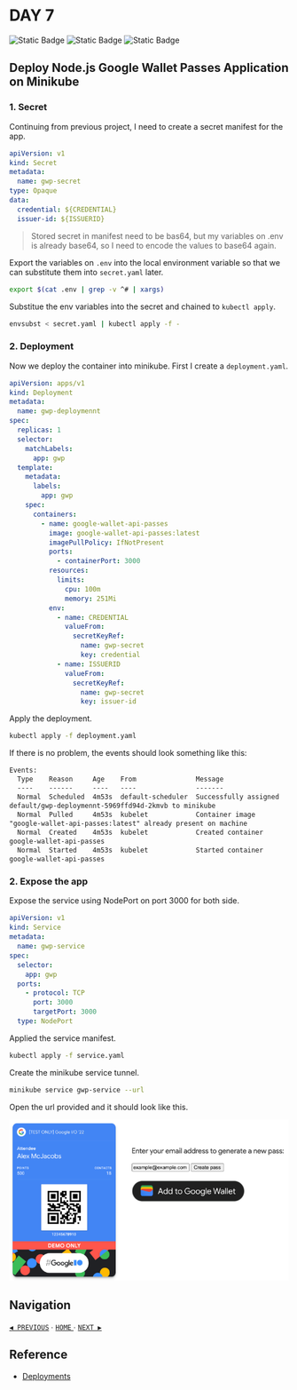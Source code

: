 # DAY 7

![Static Badge](https://img.shields.io/badge/Date-9--8--2023-f5f5f5?logo=googlecalendar&logoColor=f5f5f5)
![Static Badge](https://img.shields.io/badge/Docker-v24.0.2-2496ed?logo=docker&logoColor=2496ed)
![Static Badge](https://img.shields.io/badge/minikube-v1.30.1-326ce5?logo=kubernetes&logoColor=326ce5)

## Deploy Node.js Google Wallet Passes Application on Minikube

### 1. Secret

Continuing from previous project, I need to create a secret manifest for the app.

```yaml
apiVersion: v1
kind: Secret
metadata:
  name: gwp-secret
type: Opaque
data:
  credential: ${CREDENTIAL}
  issuer-id: ${ISSUERID}
```

> Stored secret in manifest need to be bas64, but my variables on .env is already base64, so I need to encode the values to base64 again.

Export the variables on `.env` into the local environment variable so that we can substitute them into `secret.yaml` later.

```sh
export $(cat .env | grep -v ^# | xargs)
```

Substitue the env variables into the secret and chained to `kubectl apply`.

```sh
envsubst < secret.yaml | kubectl apply -f -
```

### 2. Deployment

Now we deploy the container into minikube. First I create a `deployment.yaml`.

```yaml
apiVersion: apps/v1
kind: Deployment
metadata:
  name: gwp-deploymennt
spec:
  replicas: 1
  selector:
    matchLabels:
      app: gwp
  template:
    metadata:
      labels:
        app: gwp
    spec:
      containers:
        - name: google-wallet-api-passes
          image: google-wallet-api-passes:latest
          imagePullPolicy: IfNotPresent
          ports:
            - containerPort: 3000
          resources:
            limits:
              cpu: 100m
              memory: 251Mi
          env:
            - name: CREDENTIAL
              valueFrom:
                secretKeyRef:
                  name: gwp-secret
                  key: credential
            - name: ISSUERID
              valueFrom:
                secretKeyRef:
                  name: gwp-secret
                  key: issuer-id
```

Apply the deployment.

```sh
kubectl apply -f deployment.yaml
```

If there is no problem, the events should look something like this:

```
Events:
  Type    Reason     Age    From               Message
  ----    ------     ----   ----               -------
  Normal  Scheduled  4m53s  default-scheduler  Successfully assigned default/gwp-deploymennt-5969ffd94d-2kmvb to minikube
  Normal  Pulled     4m53s  kubelet            Container image "google-wallet-api-passes:latest" already present on machine
  Normal  Created    4m53s  kubelet            Created container google-wallet-api-passes
  Normal  Started    4m53s  kubelet            Started container google-wallet-api-passes
```

### 2. Expose the app

Expose the service using NodePort on port 3000 for both side.

```yaml
apiVersion: v1
kind: Service
metadata:
  name: gwp-service
spec:
  selector:
    app: gwp
  ports:
    - protocol: TCP
      port: 3000
      targetPort: 3000
  type: NodePort
```

Applied the service manifest.

```sh
kubectl apply -f service.yaml
```

Create the minikube service tunnel.

```sh
minikube service gwp-service --url
```

Open the url provided and it should look like this.

![6.1](../day-6/img/6.1.png)

## Navigation

[`◀︎ PREVIOUS`](../day-6/README.md) ∙ [ `HOME` ](../../README.md) ∙ [`NEXT ▶︎`](../day-8/README.md)

## Reference

- [Deployments](https://kubernetes.io/docs/concepts/workloads/controllers/deployment/)
